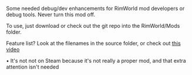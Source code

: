 Some needed debug/dev enhancements for RimWorld mod developers or debug tools. Never turn this mod off.

To use, just download or check out the git repo into the RimWorld/Mods folder.

Feature list? Look at the filenames in the source folder, or check out [this video](https://youtu.be/LxXEgy8U6z4)

• It's not not on Steam because it's not really a proper mod, and that extra attention isn't needed

